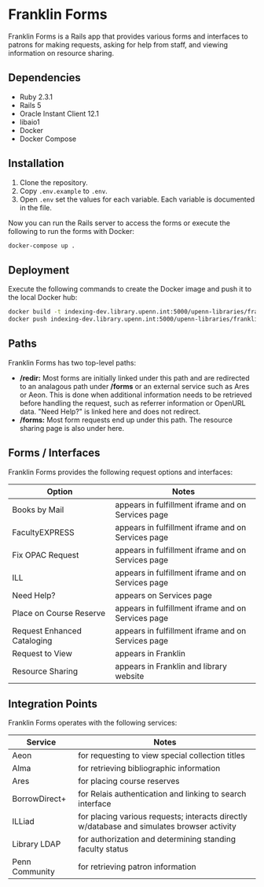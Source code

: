# Franklin Forms

Franklin Forms is a Rails app that provides various forms and interfaces to patrons for making requests, asking for help from staff, and viewing information on resource sharing.

## Dependencies

* Ruby 2.3.1
* Rails 5
* Oracle Instant Client 12.1
* libaio1
* Docker
* Docker Compose

## Installation

1. Clone the repository.
1. Copy ``.env.example`` to ``.env``.
1. Open ``.env`` set the values for each variable. Each variable is documented in the file.

Now you can run the Rails server to access the forms or execute the following to run the forms with Docker:

```bash
docker-compose up .
```

## Deployment

Execute the following commands to create the Docker image and push it to the local Docker hub:

```bash
docker build -t indexing-dev.library.upenn.int:5000/upenn-libraries/franklinforms:master .
docker push indexing-dev.library.upenn.int:5000/upenn-libraries/franklinforms:master
```

## Paths

Franklin Forms has two top-level paths:

* **/redir:** Most forms are initially linked under this path and are redirected to an analagous path under **/forms** or an external service such as Ares or Aeon. This is done when additional information needs to be retrieved before handling the request, such as referrer information or OpenURL data. "Need Help?" is linked here and does not redirect.
* **/forms:** Most form requests end up under this path. The resource sharing page is also under here.

## Forms / Interfaces

Franklin Forms provides the following request options and interfaces:

| Option | Notes |
|---|---|
| Books by Mail | appears in fulfillment iframe and on Services page |
| FacultyEXPRESS | appears in fulfillment iframe and on Services page |
| Fix OPAC Request | appears in fulfillment iframe and on Services page |
| ILL | appears in fulfillment iframe and on Services page |
| Need Help? | appears on Services page |
| Place on Course Reserve | appears in fulfillment iframe and on Services page |
| Request Enhanced Cataloging | appears in fulfillment iframe and on Services page |
| Request to View | appears in Franklin |
| Resource Sharing | appears in Franklin and library website |

## Integration Points

Franklin Forms operates with the following services:

| Service | Notes |
|---|---|
| Aeon | for requesting to view special collection titles |
| Alma | for retrieving bibliographic information |
| Ares | for placing course reserves |
| BorrowDirect+ | for Relais authentication and linking to search interface |
| ILLiad | for placing various requests; interacts directly w/database and simulates browser activity |
| Library LDAP | for authorization and determining standing faculty status |
| Penn Community | for retrieving patron information |